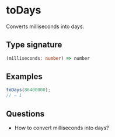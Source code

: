 # toDays

Converts milliseconds into days.

## Type signature

<!-- prettier-ignore-start -->
```typescript
(milliseconds: number) => number
```
<!-- prettier-ignore-end -->

## Examples

<!-- prettier-ignore-start -->
```javascript
toDays(86400000);
// ⇒ 1
```
<!-- prettier-ignore-end -->

## Questions

- How to convert milliseconds into days?
